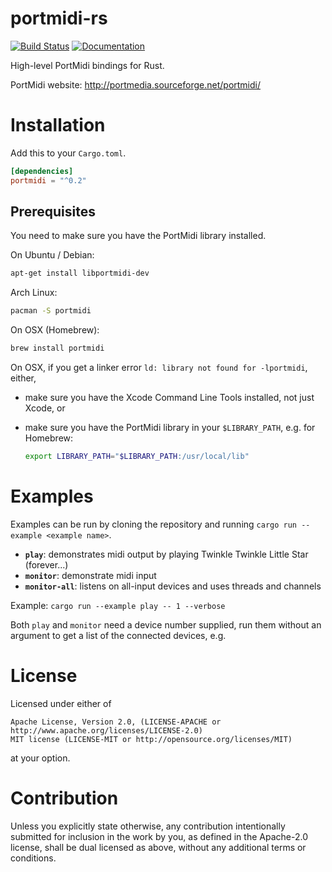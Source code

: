 portmidi-rs
===========

[![Build Status](https://travis-ci.org/musitdev/portmidi-rs.svg?branch=master)](https://travis-ci.org/musitdev/portmidi-rs)
[![Documentation](https://img.shields.io/badge/rustdoc-hosted-blue.svg)](http://musitdev.github.io/portmidi-rs/portmidi/index.html)

High-level PortMidi bindings for Rust.

PortMidi website: http://portmedia.sourceforge.net/portmidi/

Installation
============

Add this to your `Cargo.toml`.
```toml
[dependencies]
portmidi = "^0.2"
```

Prerequisites
-------------

You need to make sure you have the PortMidi library installed.

On Ubuntu / Debian:
```sh
apt-get install libportmidi-dev
```

Arch Linux:
```sh
pacman -S portmidi
```

On OSX (Homebrew):
```sh
brew install portmidi
```
On OSX, if you get a linker error `ld: library not found for -lportmidi`, either,
 - make sure you have the Xcode Command Line Tools installed, not just Xcode, or
 - make sure you have the PortMidi library in your `$LIBRARY_PATH`, e.g. for Homebrew:

   ```sh
   export LIBRARY_PATH="$LIBRARY_PATH:/usr/local/lib"
   ```

Examples
========
Examples can be run by cloning the repository and running `cargo run --example <example name>`.
 * **`play`**: demonstrates midi output by playing Twinkle Twinkle Little Star (forever...)
 * **`monitor`**: demonstrate midi input
 * **`monitor-all`**: listens on all-input devices and uses threads and channels

Example: `cargo run --example play -- 1 --verbose`

Both `play` and `monitor` need a device number supplied, run them without an argument to get a list of the connected devices, e.g.

License
=======
Licensed under either of

    Apache License, Version 2.0, (LICENSE-APACHE or http://www.apache.org/licenses/LICENSE-2.0)
    MIT license (LICENSE-MIT or http://opensource.org/licenses/MIT)

at your option.

Contribution
============
Unless you explicitly state otherwise, any contribution intentionally
submitted for inclusion in the work by you, as defined in the Apache-2.0
license, shall be dual licensed as above, without any additional terms or
conditions.
